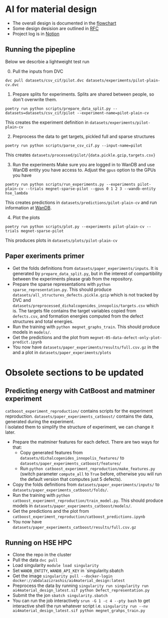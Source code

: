# AI for material design
- The overall design is documented in the [flowchart](https://miro.com/welcomeonboard/eUdTWFNlaTZOZkc3NUlqd2o0TXB2QUUxRjFWVGxVcGtrWTJ5U01lbFZ1aFZxTFJRcUNyNG5NMjFaZkZ4S3pHRXwzMDc0NDU3MzU5MDMzOTQ0ODgx?invite_link_id=740759716756)
- Some design desision are outlined in [RFC](https://docs.google.com/document/d/1Cc3772US-E73yQEMFn444OY9og9blKHpuP21sv9Gdxk/edit?usp=sharing)
- Project log is in [Notion](https://www.notion.so/AI-for-material-design-1f8f321d2ac54245a7af410d838929ae)

## Running the pipepline
Below we descrbie a lightweight test run

0. Pull the inputs from DVC
```
dvc pull datasets/csv_cif/pilot.dvc datasets/experiments/pilot-plain-cv.dvc
```

1. Prepare splits for experiments. Splits are shared between people, so don't overwrite them.
```
poetry run python scripts/prepare_data_split.py --datasets=datasets/csv_cif/pilot --experiment-name=pilot-plain-cv
```
This creates the experiment definition in `datasets/experiments/pilot-plain-cv`

2. Preprocess the data to get targets, pickled full and sparse structures
```
poetry run python scripts/parse_csv_cif.py --input-name=pilot
```
This creates `datasets/processed/pilot/{data.pickle.gzip,targets.csv}`

3. Run the experiments
Make sure you are logged in to WanDB and use WanDB entity you have access to. Adjust the `gpus` option to the GPUs you have
```
poetry run python scripts/run_experiments.py --experiments pilot-plain-cv --trials megnet-sparse-pilot --gpus 0 1 2 3 --wandb-entity hse_lambda
```
This creates predictions in `datasets/predictions/pilot-plain-cv` and run information at [WanDB](https://wandb.ai/hse_lambda/ai4material_design).

4. Plot the plots
```
poetry run python scripts/plot.py --experiments pilot-plain-cv --trials megnet-sparse-pilot
```
This produces plots in `datasets/plots/pilot-plain-cv`

## Paper exeriments primer
* Get the folds definitions from `datasets/paper_experiments/inputs`. It is generated by `prepare_data_split.py`, but in the interest of compartibility between the experiments please grab from the repository.
* Prepare the sparse representations with `python sparse_representation.py`. This should produce `datasets/all_structures_defects.pickle.gzip` which is not tracked by DVC and `datasets/preprocessed_dichalcogenides_innopolis/targets.csv` which is. The targets file contains the target variables copied from `defects.csv`, and formation energies computed from the defect structures and total energies.
* Run the training with `python megnet_graphs_train`. This should produce models in `models/`.
* Get the predictions and the plot from `megnet-05-data-defect-only-plot-predict.ipynb`
* You now have `datasets/paper_experiments/results/full.csv.gz` in the  and a plot in `datasets/paper_experiments/plots`


# Obsolete sections to be updated
## Predicting energy with CatBoost and matminer experiment
`catboost_experiment_reproduction/` contains scripts for the experiment reproduction.
`datasets/paper_experiments_catboost/` contains the data, generated during the experiment.   
I isolated them to simplify the structure of experiment, we can change it later.
* Prepare the matminer features for each defect. There are two ways for that:
  * Copy generated features from `datasets/dichalcogenides_innopolis_features/` to `datasets/paper_experiments_catboost/features/`
  * Run `python catboost_experiment_reproduction/make_features.py` (switch parameter `compute_all` to `True` before, otherwise you will run the default version that computes just 5 defects). 
* Copy the folds definitions from `datasets/paper_experiments/inputs/` to `datasets/paper_experiments_catboost/folds/`.
* Run the training with `python catboost_experiment_reproduction/train_model.py`. This should produce models in `datasets/paper_experiments_catboost/models/`.
* Get the predictions and the plot from `catboost_experiment_reproduction/catboost_predictions.ipynb`
* You now have `datasets/paper_experiments_catboost/results/full.csv.gz`

## Running on HSE HPC
* Clone the repo in the cluster
* Pull the data `dvc pull`
* Load singularity `module load singularity`
* Set `WANDB_ENTITY`, `WANDB_API_KEY` in `singularity.sbatch
* Get the image `singularity pull --docker-login  docker://abdalazizrashis/ai4material_design:latest`
* Preprocess the data by running `singularity run singularity run ai4material_design_latest.sif python Defect_representation.py`
* Submit the the jon `sbatch singularity.sbatch`
* You can run the job interactively `srun -G 1 -c 4 --pty bash` to get interactive shell the run whatever script i.e. `singularity run --nv ai4material_design_latest.sif python megnet_grahps_train.py`    
